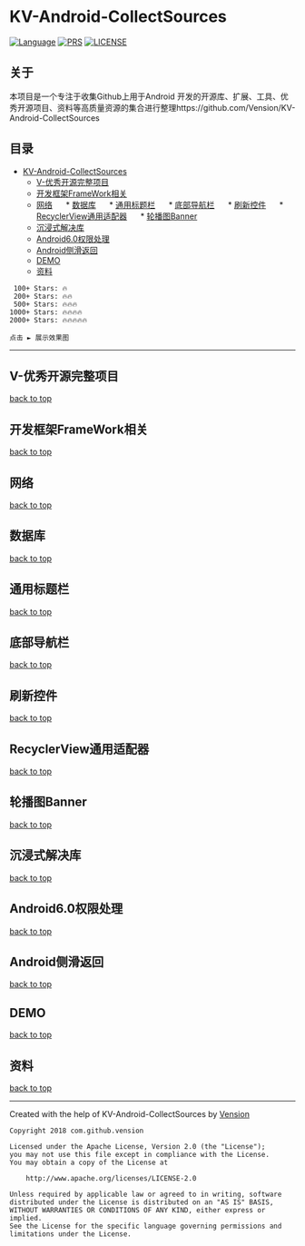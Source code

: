 # KV-Android-CollectSources

[![Language](https://img.shields.io/badge/KVAndroid-CollectSources-green.svg)](https://github.com/Vension/KV-Android-CollectSources)
[![PRS](https://img.shields.io/badge/PRS-welcome-yellow.svg)](https://github.com/Vension/KV-Android-CollectSourcespulls)
[![LICENSE](https://img.shields.io/badge/licenses-apache-green.svg)](http://www.apache.org/licenses/LICENSE-2.0)

## 关于

本项目是一个专注于收集Github上用于Android 开发的开源库、扩展、工具、优秀开源项目、资料等高质量资源的集合进行整理https://github.com/Vension/KV-Android-CollectSources

## 目录
   * [KV-Android-CollectSources](#KV-Android-CollectSources)
      * [V-优秀开源完整项目](#v-优秀开源完整项目)
      * [开发框架FrameWork相关](#开发框架framework相关)
      * [网络](#网络)
      * [数据库](#数据库)
      * [通用标题栏](#通用标题栏)
      * [底部导航栏](#底部导航栏)
      * [刷新控件](#刷新控件)
      * [RecyclerView通用适配器](#recyclerview通用适配器)
      * [轮播图Banner](#轮播图banner)
      * [沉浸式解决库](#沉浸式解决库)
      * [Android6.0权限处理](#android6.0权限处理)
      * [Android侧滑返回](#android侧滑返回)
      * [DEMO](#demo)
      * [资料](#资料)

```
 100+ Stars: 🔥
 200+ Stars: 🔥🔥
 500+ Stars: 🔥🔥🔥
1000+ Stars: 🔥🔥🔥🔥
2000+ Stars: 🔥🔥🔥🔥🔥

点击 ► 展示效果图
```
***

## V-优秀开源完整项目
[back to top](#readme) 

## 开发框架FrameWork相关
[back to top](#readme)

## 网络
[back to top](#readme)

## 数据库
[back to top](#readme)

## 通用标题栏
[back to top](#readme)

## 底部导航栏
[back to top](#readme)

## 刷新控件
[back to top](#readme)

## RecyclerView通用适配器
[back to top](#readme)

## 轮播图Banner
[back to top](#readme)

## 沉浸式解决库
[back to top](#readme)

## Android6.0权限处理
[back to top](#readme)

## Android侧滑返回
[back to top](#readme) 

## DEMO
[back to top](#readme) 




## 资料
[back to top](#readme) 



***

Created with the help of KV-Android-CollectSources by [Vension](https://github.com/Vension)
```
Copyright 2018 com.github.vension

Licensed under the Apache License, Version 2.0 (the "License");
you may not use this file except in compliance with the License.
You may obtain a copy of the License at

    http://www.apache.org/licenses/LICENSE-2.0

Unless required by applicable law or agreed to in writing, software
distributed under the License is distributed on an "AS IS" BASIS,
WITHOUT WARRANTIES OR CONDITIONS OF ANY KIND, either express or implied.
See the License for the specific language governing permissions and
limitations under the License.
```


